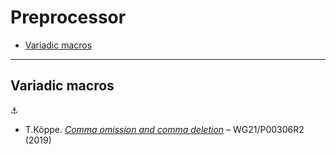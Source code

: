 # Preprocessor <!-- omit in toc -->

- [Variadic macros](#variadic-macros)

---

## Variadic macros

:anchor:

-  T.K&ouml;ppe. [*Comma omission and comma deletion*](http://www.open-std.org/jtc1/sc22/wg21/docs/papers/2016/p0306r2.html) &ndash; WG21/P00306R2 (2019)
